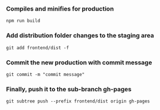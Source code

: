 
### Compiles and minifies for production
```
npm run build
```

### Add distribution folder changes to the staging area
```
git add frontend/dist -f
```

### Commit the new production with commit message
```
git commit -m "commit message"
```

### Finally, push it to the sub-branch gh-pages
```
git subtree push --prefix frontend/dist origin gh-pages
```

